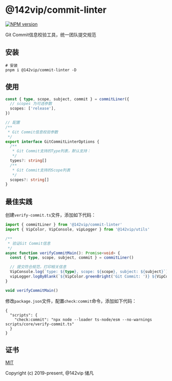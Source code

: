 # @142vip/commit-linter

[![NPM version](https://img.shields.io/npm/v/@142vip/commit-linter?labelColor=0b3d52&color=1da469&label=version)](https://www.npmjs.com/package/@142vip/commit-linter)

Git Commit信息校验工具，统一团队提交规范

## 安装

```shell
# 安装
pnpm i @142vip/commit-linter -D
```

## 使用

```ts
const { type, scope, subject, commit } = commitLiner({
  // scopes 为可选参数
  scopes: ['release'],
})

// 配置
/**
 * Git Commit信息校验参数
 */
export interface GitCommitLinterOptions {
  /**
   * Git Commit支持的Type列表，默认支持：
   */
  types?: string[]
  /**
   * Git Commit支持的Scope列表
   */
  scopes?: string[]
}
```

## 最佳实践

创建`verify-commit.ts`文件，添加如下代码：

```ts
import { commitLiner } from '@142vip/commit-linter'
import { VipColor, VipConsole, vipLogger } from '@142vip/utils'

/**
 * 验证Git Commit信息
 */
async function verifyCommitMain(): Promise<void> {
  const { type, scope, subject, commit } = commitLiner()

  // 提交符合规范，打印相关信息
  VipConsole.log(`type: ${type}, scope: ${scope}, subject: ${subject}`)
  vipLogger.logByBlank(`${VipColor.greenBright('Git Commit: ')} ${VipColor.green(commit)}`)
}

void verifyCommitMain()
```

修改`package.json`文件，配置`check:commit`命令，添加如下代码：

```json5
{
  "scripts": {
    "check:commit": "npx node --loader ts-node/esm --no-warnings scripts/core/verify-commit.ts"
  }
}
```

## 证书

[MIT](https://opensource.org/license/MIT)

Copyright (c) 2019-present, @142vip 储凡
